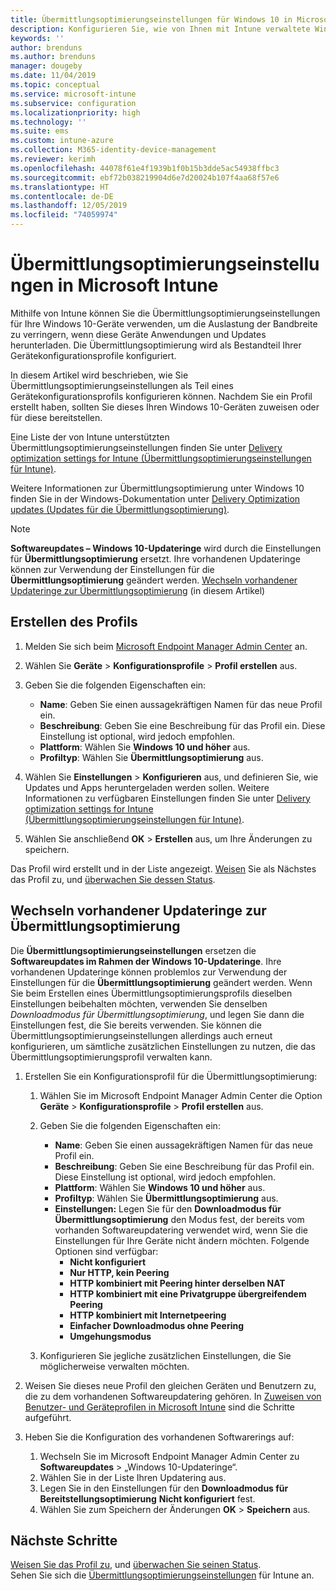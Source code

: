 ```yaml
---
title: Übermittlungsoptimierungseinstellungen für Windows 10 in Microsoft Intune – Azure | Microsoft-Dokumentation
description: Konfigurieren Sie, wie von Ihnen mit Intune verwaltete Windows 10-Geräte die Übermittlungsoptimierung verwenden sollen. Erstellen Sie in Intune ein Gerätekonfigurationsprofil zum Installieren von Updates über das Internet. Erfahren Sie auch, wie vorhandene Updateringe mit einem Übermittlungsoptimierungsprofil ersetzt werden.
keywords: ''
author: brenduns
ms.author: brenduns
manager: dougeby
ms.date: 11/04/2019
ms.topic: conceptual
ms.service: microsoft-intune
ms.subservice: configuration
ms.localizationpriority: high
ms.technology: ''
ms.suite: ems
ms.custom: intune-azure
ms.collection: M365-identity-device-management
ms.reviewer: kerimh
ms.openlocfilehash: 44078f61e4f1939b1f0b15b3dde5ac54938ffbc3
ms.sourcegitcommit: ebf72b038219904d6e7d20024b107f4aa68f57e6
ms.translationtype: HT
ms.contentlocale: de-DE
ms.lasthandoff: 12/05/2019
ms.locfileid: "74059974"
---
```

# <a name="delivery-optimization-settings-in-microsoft-intune"></a>Übermittlungsoptimierungseinstellungen in Microsoft Intune

Mithilfe von Intune können Sie die Übermittlungsoptimierungseinstellungen für Ihre Windows 10-Geräte verwenden, um die Auslastung der Bandbreite zu verringern, wenn diese Geräte Anwendungen und Updates herunterladen. Die Übermittlungsoptimierung wird als Bestandteil Ihrer Gerätekonfigurationsprofile konfiguriert.  

In diesem Artikel wird beschrieben, wie Sie Übermittlungsoptimierungseinstellungen als Teil eines Gerätekonfigurationsprofils konfigurieren können. Nachdem Sie ein Profil erstellt haben, sollten Sie dieses Ihren Windows 10-Geräten zuweisen oder für diese bereitstellen. 

Eine Liste der von Intune unterstützten Übermittlungsoptimierungseinstellungen finden Sie unter [Delivery optimization settings for Intune (Übermittlungsoptimierungseinstellungen für Intune)](../delivery-optimization-settings.md).  

Weitere Informationen zur Übermittlungsoptimierung unter Windows 10 finden Sie in der Windows-Dokumentation unter [Delivery Optimization updates (Updates für die Übermittlungsoptimierung)](https://docs.microsoft.com/windows/deployment/update/waas-delivery-optimization).  

> [!NOTE]
> **Softwareupdates – Windows 10-Updateringe** wird durch die Einstellungen für **Übermittlungsoptimierung** ersetzt. Ihre vorhandenen Updateringe können zur Verwendung der Einstellungen für die **Übermittlungsoptimierung** geändert werden. [Wechseln vorhandener Updateringe zur Übermittlungsoptimierung](#move-existing-update-rings-to-delivery-optimization) (in diesem Artikel)

## <a name="create-the-profile"></a>Erstellen des Profils

1. Melden Sie sich beim [Microsoft Endpoint Manager Admin Center](https://go.microsoft.com/fwlink/?linkid=2109431) an.

2. Wählen Sie **Geräte** > **Konfigurationsprofile** > **Profil erstellen** aus.

3. Geben Sie die folgenden Eigenschaften ein:

    - **Name**: Geben Sie einen aussagekräftigen Namen für das neue Profil ein.
    - **Beschreibung**: Geben Sie eine Beschreibung für das Profil ein. Diese Einstellung ist optional, wird jedoch empfohlen.
    - **Plattform**: Wählen Sie **Windows 10 und höher** aus.
    - **Profiltyp**: Wählen Sie **Übermittlungsoptimierung** aus.

4. Wählen Sie **Einstellungen** > **Konfigurieren** aus, und definieren Sie, wie Updates und Apps heruntergeladen werden sollen. Weitere Informationen zu verfügbaren Einstellungen finden Sie unter [Delivery optimization settings for Intune (Übermittlungsoptimierungseinstellungen für Intune)](../delivery-optimization-settings.md).

5. Wählen Sie anschließend **OK** > **Erstellen** aus, um Ihre Änderungen zu speichern.

Das Profil wird erstellt und in der Liste angezeigt. [Weisen](device-profile-assign.md) Sie als Nächstes das Profil zu, und [überwachen Sie dessen Status](device-profile-monitor.md).

## <a name="move-existing-update-rings-to-delivery-optimization"></a>Wechseln vorhandener Updateringe zur Übermittlungsoptimierung

Die **Übermittlungsoptimierungseinstellungen** ersetzen die **Softwareupdates im Rahmen der Windows 10-Updateringe**. Ihre vorhandenen Updateringe können problemlos zur Verwendung der Einstellungen für die **Übermittlungsoptimierung** geändert werden. Wenn Sie beim Erstellen eines Übermittlungsoptimierungsprofils dieselben Einstellungen beibehalten möchten, verwenden Sie denselben *Downloadmodus für Übermittlungsoptimierung*, und legen Sie dann die Einstellungen fest, die Sie bereits verwenden. Sie können die Übermittlungsoptimierungseinstellungen allerdings auch erneut konfigurieren, um sämtliche zusätzlichen Einstellungen zu nutzen, die das Übermittlungsoptimierungsprofil verwalten kann.

1. Erstellen Sie ein Konfigurationsprofil für die Übermittlungsoptimierung:

    1. Wählen Sie im Microsoft Endpoint Manager Admin Center die Option **Geräte** > **Konfigurationsprofile** > **Profil erstellen** aus.
    2. Geben Sie die folgenden Eigenschaften ein:

        - **Name**: Geben Sie einen aussagekräftigen Namen für das neue Profil ein.
        - **Beschreibung**: Geben Sie eine Beschreibung für das Profil ein. Diese Einstellung ist optional, wird jedoch empfohlen.
        - **Plattform**: Wählen Sie **Windows 10 und höher** aus.
        - **Profiltyp**: Wählen Sie **Übermittlungsoptimierung** aus.
        - **Einstellungen:** Legen Sie für den **Downloadmodus für Übermittlungsoptimierung** den Modus fest, der bereits vom vorhanden Softwareupdatering verwendet wird, wenn Sie die Einstellungen für Ihre Geräte nicht ändern möchten. Folgende Optionen sind verfügbar:
            - **Nicht konfiguriert**
            - **Nur HTTP, kein Peering**
            - **HTTP kombiniert mit Peering hinter derselben NAT**
            - **HTTP kombiniert mit eine Privatgruppe übergreifendem Peering**
            - **HTTP kombiniert mit Internetpeering**
            - **Einfacher Downloadmodus ohne Peering**
            - **Umgehungsmodus**
    3. Konfigurieren Sie jegliche zusätzlichen Einstellungen, die Sie möglicherweise verwalten möchten.

2. Weisen Sie dieses neue Profil den gleichen Geräten und Benutzern zu, die zu dem vorhandenen Softwareupdatering gehören. In [Zuweisen von Benutzer- und Geräteprofilen in Microsoft Intune](device-profile-assign.md) sind die Schritte aufgeführt.

3. Heben Sie die Konfiguration des vorhandenen Softwarerings auf:
    1. Wechseln Sie im Microsoft Endpoint Manager Admin Center zu **Softwareupdates** > „Windows 10-Updateringe“.
    2. Wählen Sie in der Liste Ihren Updatering aus.
    3. Legen Sie in den Einstellungen für den **Downloadmodus für Bereitstellungsoptimierung** **Nicht konfiguriert** fest.
    4. Wählen Sie zum Speichern der Änderungen **OK** > **Speichern** aus.

## <a name="next-steps"></a>Nächste Schritte

[Weisen Sie das Profil zu](device-profile-assign.md), und [überwachen Sie seinen Status](device-profile-monitor.md).  
Sehen Sie sich die [Übermittlungsoptimierungseinstellungen](../delivery-optimization-settings.md) für Intune an.
